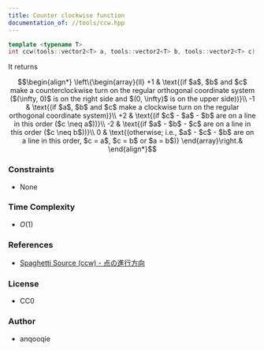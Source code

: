```yaml
---
title: Counter clockwise function
documentation_of: //tools/ccw.hpp
---
```


```cpp
template <typename T>
int ccw(tools::vector2<T> a, tools::vector2<T> b, tools::vector2<T> c);
```

It returns 

$$\begin{align*}
\left\{\begin{array}{ll}
+1 & \text{(if $a$, $b$ and $c$ make a counterclockwise turn on the regular orthogonal coordinate system ($(\infty, 0)$ is on the right side and $(0, \infty)$ is on the upper side))}\\
-1 & \text{(if $a$, $b$ and $c$ make a clockwise turn on the regular orthogonal coordinate system)}\\
+2 & \text{(if $c$ - $a$ - $b$ are on a line in this order ($c \neq a$))}\\
-2 & \text{(if $a$ - $b$ - $c$ are on a line in this order ($c \neq b$))}\\
0 & \text{(otherwise; i.e., $a$ - $c$ - $b$ are on a line in this order, $c = a$, $c = b$ or $a = b$)}
\end{array}\right.&
\end{align*}$$

### Constraints
- None

### Time Complexity
- $O(1)$

### References
- [Spaghetti Source (ccw) - 点の進行方向](http://www.prefield.com/algorithm/geometry/ccw.html)

### License
- CC0

### Author
- anqooqie
